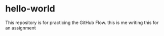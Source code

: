 # hello-world
This repository is for practicing the GitHub Flow.
this is me writing this for an assignment

